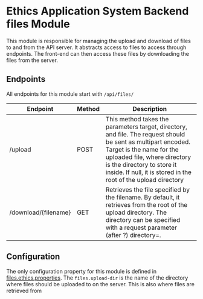 # Ethics Application System Backend files Module
This module is responsible for managing the upload and download of files to and from the API server. It abstracts access
to files to access through endpoints. The front-end can then access these files by downloading the files from the server.

## Endpoints
All endpoints for this module start with `/api/files/`

| Endpoint             | Method | Description                                                                                                                                                                                                                                                             |
|----------------------|--------|-------------------------------------------------------------------------------------------------------------------------------------------------------------------------------------------------------------------------------------------------------------------------|
| /upload              | POST   | This method takes the parameters target, directory, and file. The request should be sent as multipart encoded. Target is the name for the uploaded file, where directory is the directory to store it inside. If null, it is stored in the root of the upload directory |
| /download/{filename} | GET    | Retrieves the file specified by the filename. By default, it retrieves from the root of the upload directory. The directory can be specified with a request parameter (after ?) directory=<dir-name>.                                                                   |

## Configuration
The only configuration property for this module is defined in [files.ethics.properties](src/main/resources/files.ethics.properties).
The `files.upload-dir` is the name of the directory where files should be uploaded to on the server. This is also where
files are retrieved from